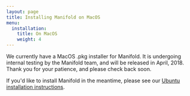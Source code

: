 ```yaml
---
layout: page
title: Installing Manifold on MacOS
menu:
  installation:
    title: On MacOS
    weight: 4
---
```


We currently have a MacOS .pkg installer for Manifold. It is undergoing internal testing by the Manifold team, and will be released in April, 2018. Thank you for your patience, and please check back soon.

If you'd like to install Manifold in the meantime, please see our [Ubuntu installation instructions](../ubuntu/index.html).